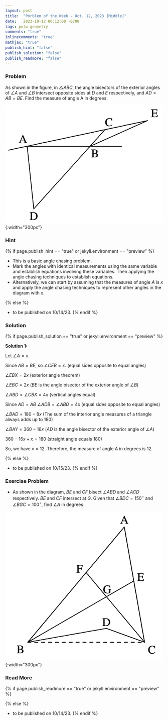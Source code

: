 ```yaml
---
layout: post
title:  "Porblem of the Week - Oct. 12, 2023 [Middle]"
date:   2023-10-12 00:12:00 -0700
tags: potw geometry
comments: "true"
inlinecomments: "true"
mathjax: "true"
publish_hint: "false"
publish_solution: "false"
publish_readmore: "false"
---
```

### Problem
As shown in the figure, in $\triangle ABC$, the angle bisectors of the exterior angles of $\angle A$ and $\angle B$ intersect opposite sides at $D$ and $E$
respectively, and $AD = AB = BE$. Find the measure of angle A in degrees.

![img](/assets/potw_imgs/potw-7-1.png){:width="300px"} 

<!--more-->

### Hint
{% if page.publish_hint == "true" or jekyll.environment == "preview" %}

- This is a basic angle chasing problem.
- Mark the angles with identical measurements using the same variable and establish equations involving these variables. Then applying the angle chasing techniques to establish equations.
- Alternatively, we can start by assuming that the measures of angle $A$ is $x$ and apply the angle chasing techniques to represent other angles in the diagram with $x$.

{% else %}
- to be published on 10/14/23.
{% endif %}

### Solution 
{% if page.publish_solution == "true" or jekyll.environment == "preview" %}

**Solution 1:**

Let $\angle A = x$. 

Since $AB=BE$, so $\angle CEB = x$. (equal sides opposite to equal angles)

$\angle EBX = 2x$ (exterior angle theorem)

$\angle EBC = 2x$ ($BE$ is the angle bisector of the exterior angle of $\angle B$)

$\angle ABD = \angle CBX = 4x$ (vertical angles equal)

Since $AD = AB$ $\angle ADB = \angle ABD = 4x$ (equal sides opposite to equal angles)

$\angle BAD = 180 - 8x$ (The sum of the interior angle measures of a triangle always adds up to $180$)

$\angle BAY = 360 - 16x$ ($AD$ is the angle bisector of the exterior angle of $\angle A$)

$360 - 16x + x = 180$ (straight angle equals $180$)

So, we have $x = 12$. Therefore, the measure of angle A in degrees is $12$.

{% else %}
- to be published on 10/15/23.
{% endif %}

### Exercise Problem
- As shown in the diagram, $BE$ and $CF$ bisect $\angle ABD$ and $\angle ACD$
respectively. $BE$ and $CF$ intersect at $G$. Given that $\angle BDC = 150^{\circ}$
and $\angle BGC = 100^{\circ}$, find $\angle A$ in degrees.

![img](/assets/potw_imgs/potw-7-2.png){:width="300px"} 

### Read More
{% if page.publish_readmore == "true" or jekyll.environment == "preview" %}

{% else %}
- to be published on 10/14/23.
{% endif %}
